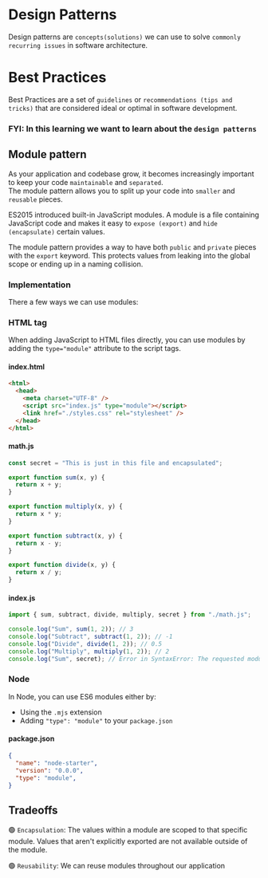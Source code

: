 # Design Patterns

Design patterns are `concepts(solutions)` we can use to solve `commonly recurring issues` in software architecture.

# Best Practices

Best Practices are a set of `guidelines` or `recommendations (tips and tricks)` that are considered ideal or optimal in software development.

### **FYI: In this learning we want to learn about the `design patterns`**

## Module pattern

As your application and codebase grow, it becomes increasingly important to keep your code `maintainable` and `separated`.<br/>
The module pattern allows you to split up your code into `smaller` and `reusable` pieces.

ES2015 introduced built-in JavaScript modules. A module is a file containing JavaScript code and makes it easy to `expose (export)` and `hide (encapsulate)` certain values.

The module pattern provides a way to have both `public` and `private` pieces with the `export` keyword. This protects values from leaking into the global scope or ending up in a naming collision.

### Implementation

There a few ways we can use modules:

### HTML tag

When adding JavaScript to HTML files directly, you can use modules by adding the `type="module"` attribute to the script tags.

#### **index.html**

```html
<html>
  <head>
    <meta charset="UTF-8" />
    <script src="index.js" type="module"></script>
    <link href="./styles.css" rel="stylesheet" />
  </head>
</html>
```

#### **math.js**

```js
const secret = "This is just in this file and encapsulated";

export function sum(x, y) {
  return x + y;
}

export function multiply(x, y) {
  return x * y;
}

export function subtract(x, y) {
  return x - y;
}

export function divide(x, y) {
  return x / y;
}
```

#### **index.js**

```js
import { sum, subtract, divide, multiply, secret } from "./math.js";

console.log("Sum", sum(1, 2)); // 3
console.log("Subtract", subtract(1, 2)); // -1
console.log("Divide", divide(1, 2)); // 0.5
console.log("Multiply", multiply(1, 2)); // 2
console.log("Sum", secret); // Error in SyntaxError: The requested module '/math.js' does not provide an export named 'secret'
```

### Node

In Node, you can use ES6 modules either by:

- Using the `.mjs` extension
- Adding `"type": "module"` to your `package.json` 

#### **package.json**

```json
{
  "name": "node-starter",
  "version": "0.0.0",
  "type": "module",
}
```

## Tradeoffs

🟢 `Encapsulation`: The values within a module are scoped to that specific module. Values that aren't explicitly exported are not available outside of the module.

🟢 `Reusability`: We can reuse modules throughout our application
